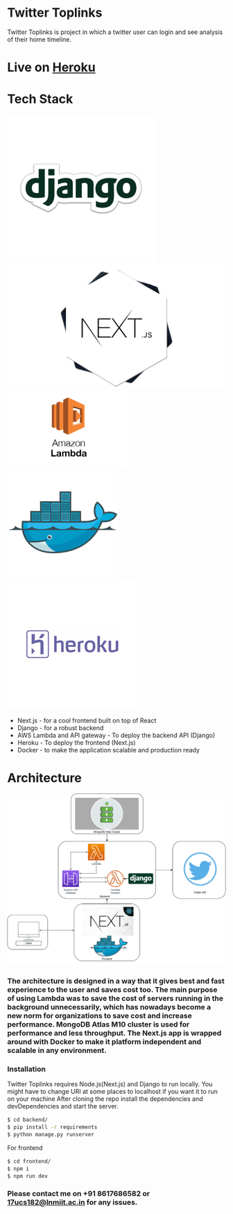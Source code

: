 # Twitter Toplinks
Twitter Toplinks is project in which a twitter user can login and see analysis of their home timeline.

# Live on [Heroku](https://vishal-twitter-vouch.herokuapp.com)

# Tech Stack
![](images/django.png) ![](images/next.jpg)
![](images/lambda.png) ![](images/docker-1.png)
![](images/heroku.png)
* Next.js - for a cool frontend built on top of React
* Django - for a robust backend
* AWS Lambda and API gateway - To deploy the backend API (Django)
* Heroku - To deploy the frontend (Next.js)
* Docker - to make the application scalable and production ready

# Architecture
![](images/architecture.png)

### The architecture is designed in a way that it gives best and fast experience to the user and saves cost too. The main purpose of using Lambda was to save the cost of servers running in the background unnecessarily, which has nowadays become a new norm for organizations to save cost and increase performance. MongoDB Atlas M10 cluster is used for performance and less throughput. The Next.js app is wrapped around with Docker to make it platform independent and scalable in any environment. 

### Installation
Twitter Toplinks requires Node.js(Next.js) and Django to run locally.
You might have to change URI at some places to localhost if you want it to run on your machine
After cloning the repo install the dependencies and devDependencies and start the server.

```sh
$ cd backend/
$ pip install -r requirements
$ python manage.py runserver
```

For frontend

```sh
$ cd frontend/
$ npm i
$ npm run dev
```
### Please contact me on +91 8617686582 or 17ucs182@lnmiit.ac.in for any issues.
